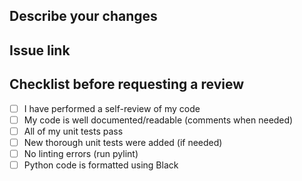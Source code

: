 ## Describe your changes

## Issue link

## Checklist before requesting a review
- [ ] I have performed a self-review of my code
- [ ] My code is well documented/readable (comments when needed)
- [ ] All of my unit tests pass
- [ ] New thorough unit tests were added (if needed)
- [ ] No linting errors (run pylint) 
- [ ] Python code is formatted using Black